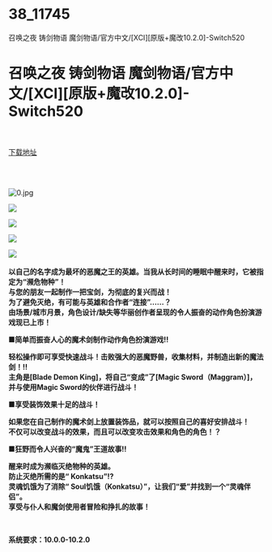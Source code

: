 # 38_11745
召唤之夜 铸剑物语 魔剑物语/官方中文/[XCI][原版+魔改10.2.0]-Switch520
# 召唤之夜 铸剑物语 魔剑物语/官方中文/[XCI][原版+魔改10.2.0]-Switch520
 <br/></br>
[下载地址](https://www.switch520.cc/article/11745 "下载地址")
<br/></br>

<p>&nbsp;</p>
<p><img title="0.jpg" src="https://www.switch520.cc/muke_img/2022_03_01_bb8dfd8b6b444.jpg" alt="0.jpg"></p>
<p><strong><img src="https://www.switch520.cc/muke_img/upload_art_editor_20210318-1_5a3c6b33c988d0cd5e98e2080c6d8d45.jpg"></strong></p>
<p><strong><img src="https://www.switch520.cc/muke_img/upload_art_editor_20210318-1_49b1db13dc9527f4cd97df13df0aff31.jpg"></strong></p>
<p><strong><img src="https://www.switch520.cc/muke_img/upload_art_editor_20210318-1_0c1509b4b1909a097a0616c049205806.jpg"></strong></p>
<p><strong><img src="https://www.switch520.cc/muke_img/upload_art_editor_20210318-1_da9520aefd26af99dff3c363c2c3ddaf.jpg">&nbsp;</strong></p>
<p><strong>以自己的名字成为最坏的恶魔之王的英雄。当我从长时间的睡眠中醒来时，它被指定为“濒危物种”！</strong><br>
<strong>与您的朋友一起制作一把宝剑，为彻底的复兴而战！</strong><br>
<strong>为了避免灭绝，有可能与英雄和合作者“连接”……？</strong><br>
<strong>由场景/城市月景，角色设计/缺失等华丽创作者呈现的令人振奋的动作角色扮演游戏现已上市！</strong></p>
<p><strong>■简单而振奋人心的魔术剑制作动作角色扮演游戏!!</strong></p>
<p><strong>轻松操作即可享受快速战斗！击败强大的恶魔野兽，收集材料，并制造出新的魔法剑！!!</strong><br>
<strong>主角是[Blade Demon King]，将自己“变成”了[Magic Sword（Maggram）]，并与使用Magic Sword的伙伴进行战斗！</strong></p>
<p><strong>■享受装饰效果十足的战斗！</strong></p>
<p><strong>如果您在自己制作的魔术剑上放置装饰品，就可以按照自己的喜好安排战斗！</strong><br>
<strong>不仅可以改变战斗的效果，而且可以改变攻击效果和角色的角色！？</strong></p>
<p><strong>■狂野而令人兴奋的“魔鬼”王道故事!!</strong></p>
<p><strong>醒来时成为濒临灭绝物种的英雄。</strong><br>
<strong>防止灭绝所需的是“ Konkatsu”⁉</strong><br>
<strong>灵魂饥饿为了消除“ Soul饥饿（Konkatsu）”，让我们“爱”并找到一个“灵魂伴侣”。</strong><br>
<strong>享受与仆人和魔剑使用者冒险和挣扎的故事！</strong></p>
<p>&nbsp;</p>
<p><strong>系统要求：10.0.0-10.2.0</strong></p>



